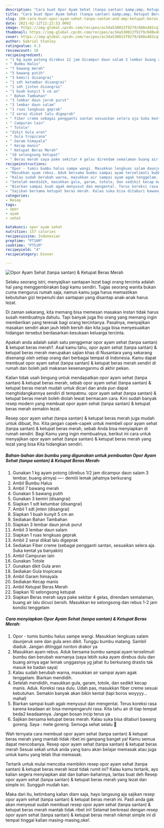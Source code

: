 ```yaml
---
description: "Cara buat Opor Ayam Sehat (tanpa santan) &amp;amp; Ketupat Beras Merah Sederhana dan Mudah Dibuat"
title: "Cara buat Opor Ayam Sehat (tanpa santan) &amp;amp; Ketupat Beras Merah Sederhana dan Mudah Dibuat"
slug: 160-cara-buat-opor-ayam-sehat-tanpa-santan-and-amp-ketupat-beras-merah-sederhana-dan-mudah-dibuat
date: 2021-02-12T12:22:53.909Z
image: https://img-global.cpcdn.com/recipes/ac34a530013f9279/680x482cq70/opor-ayam-sehat-tanpa-santan-ketupat-beras-merah-foto-resep-utama.jpg
thumbnail: https://img-global.cpcdn.com/recipes/ac34a530013f9279/680x482cq70/opor-ayam-sehat-tanpa-santan-ketupat-beras-merah-foto-resep-utama.jpg
cover: https://img-global.cpcdn.com/recipes/ac34a530013f9279/680x482cq70/opor-ayam-sehat-tanpa-santan-ketupat-beras-merah-foto-resep-utama.jpg
author: Gabriel Stanley
ratingvalue: 4.3
reviewcount: 10
recipeingredient:
- "1 kg ayam potong direbus 12 jam dicampur daun salam 3 lembar buang airnya  demiiii lemak jahatnya berkurang"
- " Bumbu Halus"
- "7 bawang merah"
- "5 bawang putih"
- "3 kemiri disangrai"
- "1 sdt ketumbar disangrai"
- "1 sdt jinten disangrai"
- "1 buah kunyit 5 cm an"
- " Bahan Tambahan"
- "3 lembar daun jeruk purut"
- "3 lembar daun salam"
- "1 ruas lengkuas geprak"
- "2 serai diikat lalu digeprak"
- " Fiber creme sebagai pengganti santan sesuaikan selera aja Suka kental ya banyakin"
- " Campuran lain"
- " Totole"
- "dikit Gula aren"
- " Gula tropicana"
- " Garam himayala"
- " Kecap manis"
- " Ketupat Beras Merah"
- "10 selongsong ketupat"
- " Beras merah saya pake sekitar 4 gelas direndam semalaman buang air lalu dicuci bersih Masukkan ke selongsong dan rebus 12 jam kondisi tenggelam"
recipeinstructions:
- "Opor - tumis bumbu halus sampe wangi. Masukkan lengkuas salam daunjeruk sere dan gula aren dikit. Tunggu bumbu matang. Sambil diaduk. Jangan ditinggal nonton drakor ya"
- "Masukkan ayam rebus. Aduk bersama bumbu sampai ayam terselimuti bumbu dan berubah warnanya (saya lebih suka ayam direbus dulu dan buang airnya agar lemak unggasnya yg jahat itu berkurang drastis tak masuk ke badan saya)"
- "Kalau sudah berubah warna, masukkan air sampai ayam agak tenggelam. Biarkan mendidih."
- "Setelah mendidih, masukkan gula, garam, totole, dan sedikit kecap manis. Aduk. Koreksi rasa dulu. Udah pas, masukkan fiber creme sesuai kebutuhan. Semakin banyak akan bikin kental (tapi boros woyyyy... mahal)"
- "Biarkan sampai kuah agak menyusut dan mengental. Terus koreksi rasa karena keadaan air bisa mempengaruhi rasa. Kita tahu air di tiap tempat beda2 keadaannya. Jangan bosan incip terus ya"
- "Sajikan bersama ketupat beras merah. Kalau suka bisa ditaburi bawang goreng. Saya : mete goreng. Semoga sehat selalu 🙏"
categories:
- Resep
tags:
- opor
- ayam
- sehat

katakunci: opor ayam sehat 
nutrition: 157 calories
recipecuisine: Indonesian
preptime: "PT16M"
cooktime: "PT51M"
recipeyield: "4"
recipecategory: Dinner

---
```



![Opor Ayam Sehat (tanpa santan) &amp; Ketupat Beras Merah](https://img-global.cpcdn.com/recipes/ac34a530013f9279/680x482cq70/opor-ayam-sehat-tanpa-santan-ketupat-beras-merah-foto-resep-utama.jpg)

Selaku seorang istri, menyajikan santapan lezat bagi orang tercinta adalah hal yang menggembirakan bagi kamu sendiri. Tugas seorang  wanita bukan cuma mengurus rumah saja, namun kamu juga harus memastikan kebutuhan gizi terpenuhi dan santapan yang disantap anak-anak harus lezat.

Di zaman  sekarang, kita memang bisa memesan masakan instan tidak harus susah membuatnya dahulu. Tapi banyak juga lho orang yang memang ingin memberikan yang terenak bagi orang tercintanya. Pasalnya, menyajikan masakan sendiri akan jauh lebih bersih dan kita juga bisa menyesuaikan hidangan tersebut berdasarkan kesukaan keluarga tercinta. 



Apakah anda adalah salah satu penggemar opor ayam sehat (tanpa santan) &amp; ketupat beras merah?. Asal kamu tahu, opor ayam sehat (tanpa santan) &amp; ketupat beras merah merupakan sajian khas di Nusantara yang sekarang disenangi oleh setiap orang dari berbagai tempat di Indonesia. Kamu dapat membuat opor ayam sehat (tanpa santan) &amp; ketupat beras merah sendiri di rumah dan boleh jadi makanan kesenanganmu di akhir pekan.

Kalian tidak usah bingung untuk mendapatkan opor ayam sehat (tanpa santan) &amp; ketupat beras merah, sebab opor ayam sehat (tanpa santan) &amp; ketupat beras merah mudah untuk dicari dan anda pun dapat menghidangkannya sendiri di tempatmu. opor ayam sehat (tanpa santan) &amp; ketupat beras merah boleh diolah lewat bermacam cara. Kini sudah banyak resep modern yang membuat opor ayam sehat (tanpa santan) &amp; ketupat beras merah semakin lezat.

Resep opor ayam sehat (tanpa santan) &amp; ketupat beras merah juga mudah untuk dibuat, lho. Kita jangan capek-capek untuk membeli opor ayam sehat (tanpa santan) &amp; ketupat beras merah, sebab Anda bisa menyiapkan di rumah sendiri. Bagi Kamu yang ingin membuatnya, berikut ini cara untuk menyajikan opor ayam sehat (tanpa santan) &amp; ketupat beras merah yang lezat yang bisa Kita hidangkan sendiri.

<!--inarticleads1-->

##### Bahan-bahan dan bumbu yang digunakan untuk pembuatan Opor Ayam Sehat (tanpa santan) &amp; Ketupat Beras Merah:

1. Gunakan 1 kg ayam potong (direbus 1/2 jam dicampur daun salam 3 lembar, buang airnya) —- demiiii lemak jahatnya berkurang
1. Ambil  Bumbu Halus
1. Ambil 7 bawang merah
1. Gunakan 5 bawang putih
1. Gunakan 3 kemiri (disangrai)
1. Siapkan 1 sdt ketumbar (disangrai)
1. Ambil 1 sdt jinten (disangrai)
1. Siapkan 1 buah kunyit 5 cm an
1. Sediakan  Bahan Tambahan
1. Siapkan 3 lembar daun jeruk purut
1. Ambil 3 lembar daun salam
1. Siapkan 1 ruas lengkuas geprak
1. Ambil 2 serai diikat lalu digeprak
1. Sediakan  Fiber creme (sebagai pengganti santan, sesuaikan selera aja. Suka kental ya banyakin)
1. Ambil  Campuran lain
1. Gunakan  Totole
1. Gunakan dikit Gula aren
1. Sediakan  Gula tropicana
1. Ambil  Garam himayala
1. Sediakan  Kecap manis
1. Ambil  Ketupat Beras Merah
1. Siapkan 10 selongsong ketupat
1. Siapkan  Beras merah saya pake sekitar 4 gelas, direndam semalaman, buang air lalu dicuci bersih. Masukkan ke selongsong dan rebus 1-2 jam kondisi tenggelam




<!--inarticleads2-->

##### Cara menyiapkan Opor Ayam Sehat (tanpa santan) &amp; Ketupat Beras Merah:

1. Opor - tumis bumbu halus sampe wangi. Masukkan lengkuas salam daunjeruk sere dan gula aren dikit. Tunggu bumbu matang. Sambil diaduk. Jangan ditinggal nonton drakor ya
1. Masukkan ayam rebus. Aduk bersama bumbu sampai ayam terselimuti bumbu dan berubah warnanya (saya lebih suka ayam direbus dulu dan buang airnya agar lemak unggasnya yg jahat itu berkurang drastis tak masuk ke badan saya)
1. Kalau sudah berubah warna, masukkan air sampai ayam agak tenggelam. Biarkan mendidih.
1. Setelah mendidih, masukkan gula, garam, totole, dan sedikit kecap manis. Aduk. Koreksi rasa dulu. Udah pas, masukkan fiber creme sesuai kebutuhan. Semakin banyak akan bikin kental (tapi boros woyyyy... mahal)
1. Biarkan sampai kuah agak menyusut dan mengental. Terus koreksi rasa karena keadaan air bisa mempengaruhi rasa. Kita tahu air di tiap tempat beda2 keadaannya. Jangan bosan incip terus ya
1. Sajikan bersama ketupat beras merah. Kalau suka bisa ditaburi bawang goreng. Saya : mete goreng. Semoga sehat selalu 🙏




Wah ternyata cara membuat opor ayam sehat (tanpa santan) &amp; ketupat beras merah yang mantab tidak ribet ini gampang banget ya! Kamu semua dapat mencobanya. Resep opor ayam sehat (tanpa santan) &amp; ketupat beras merah Sesuai sekali untuk anda yang baru akan belajar memasak atau juga untuk kamu yang telah lihai memasak.

Tertarik untuk mulai mencoba membikin resep opor ayam sehat (tanpa santan) &amp; ketupat beras merah lezat tidak rumit ini? Kalau kamu tertarik, ayo kalian segera menyiapkan alat dan bahan-bahannya, lantas buat deh Resep opor ayam sehat (tanpa santan) &amp; ketupat beras merah yang lezat dan simple ini. Sungguh mudah kan. 

Maka dari itu, ketimbang kalian diam saja, hayo langsung aja sajikan resep opor ayam sehat (tanpa santan) &amp; ketupat beras merah ini. Pasti anda gak akan menyesal sudah membuat resep opor ayam sehat (tanpa santan) &amp; ketupat beras merah mantab tidak ribet ini! Selamat berkreasi dengan resep opor ayam sehat (tanpa santan) &amp; ketupat beras merah nikmat simple ini di tempat tinggal kalian masing-masing,oke!.

